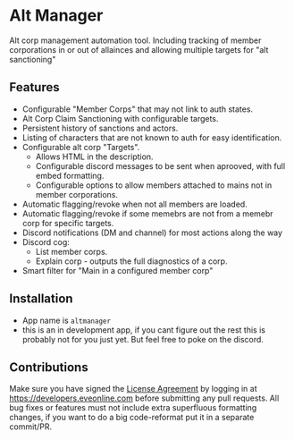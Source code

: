 # Alt Manager

Alt corp management automation tool. Including tracking of member corporations in or out of allainces and allowing multiple targets for "alt sanctioning"

## Features
- Configurable "Member Corps" that may not link to auth states.
- Alt Corp Claim Sanctioning with configurable targets.
- Persistent history of sanctions and actors.
- Listing of characters that are not known to auth for easy identification.
- Configurable alt corp "Targets".
  - Allows HTML in the description.
  - Configurable discord messages to be sent when aprooved, with full embed formatting.
  - Configurable options to allow members attached to mains not in member corporations.
- Automatic flagging/revoke when not all members are loaded.
- Automatic flagging/revoke if some memebrs are not from a memebr corp for specific targets.
- Discord notifications (DM and channel) for most actions along the way
- Discord cog:
  - List member corps.
  - Explain corp - outputs the full diagnostics of a corp.
- Smart filter for "Main in a configured member corp"

## Installation 
- App name is `altmanager`
- this is an in development app, if you cant figure out the rest this is probably not for you just yet. But feel free to poke on the discord.

## Contributions
Make sure you have signed the [License Agreement](https://developers.eveonline.com/resource/license-agreement) by logging in at https://developers.eveonline.com before submitting any pull requests. All bug fixes or features must not include extra superfluous formatting changes, if you want to do a big code-reformat put it in a separate commit/PR.
